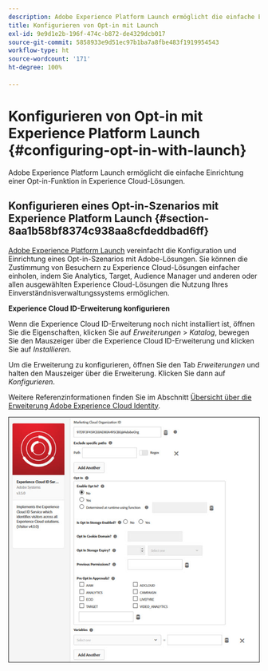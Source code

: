 ```yaml
---
description: Adobe Experience Platform Launch ermöglicht die einfache Einrichtung einer Opt-in-Funktion in Experience Cloud-Lösungen.
title: Konfigurieren von Opt-in mit Launch
exl-id: 9e9d1e2b-196f-474c-b872-de4329dcb017
source-git-commit: 5858933e9d51ec97b1ba7a8fbe483f1919954543
workflow-type: ht
source-wordcount: '171'
ht-degree: 100%

---
```


# Konfigurieren von Opt-in mit Experience Platform Launch {#configuring-opt-in-with-launch}

Adobe Experience Platform Launch ermöglicht die einfache Einrichtung einer Opt-in-Funktion in Experience Cloud-Lösungen.

## Konfigurieren eines Opt-in-Szenarios mit Experience Platform Launch {#section-8aa1b58bf8374c938aa8cfdeddbad6ff}

[Adobe Experience Platform Launch](https://experienceleague.adobe.com/docs/experience-platform/tags/home.html?lang=de) vereinfacht die Konfiguration und Einrichtung eines Opt-in-Szenarios mit Adobe-Lösungen. Sie können die Zustimmung von Besuchern zu Experience Cloud-Lösungen einfacher einholen, indem Sie Analytics, Target, Audience Manager und anderen oder allen ausgewählten Experience Cloud-Lösungen die Nutzung Ihres Einverständnisverwaltungssystems ermöglichen.

**Experience Cloud ID-Erweiterung konfigurieren**

Wenn die Experience Cloud ID-Erweiterung noch nicht installiert ist, öffnen Sie die Eigenschaften, klicken Sie auf *Erweiterungen* > *Katalog*, bewegen Sie den Mauszeiger über die Experience Cloud ID-Erweiterung und klicken Sie auf *Installieren*.

Um die Erweiterung zu konfigurieren, öffnen Sie den Tab *Erweiterungen* und halten den Mauszeiger über die Erweiterung. Klicken Sie dann auf *Konfigurieren*.

Weitere Referenzinformationen finden Sie im Abschnitt [Übersicht über die Erweiterung Adobe Experience Cloud Identity](https://experienceleague.adobe.com/docs/experience-platform/tags/extensions/adobe/id-service/overview.html?lang=de).

![](assets/optin-launch.jpg)
